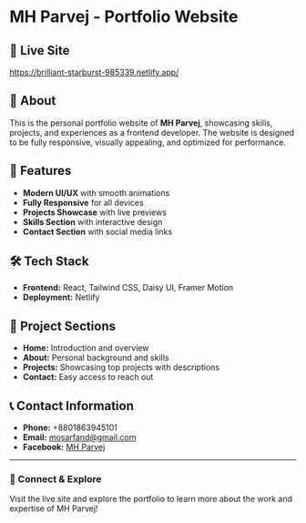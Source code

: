 # MH Parvej - Portfolio Website

## 🚀 Live Site
https://brilliant-starburst-985339.netlify.app/

## 📌 About
This is the personal portfolio website of **MH Parvej**, showcasing skills, projects, and experiences as a frontend developer. The website is designed to be fully responsive, visually appealing, and optimized for performance.

## 🎨 Features
- **Modern UI/UX** with smooth animations
- **Fully Responsive** for all devices
- **Projects Showcase** with live previews
- **Skills Section** with interactive design
- **Contact Section** with social media links

## 🛠️ Tech Stack
- **Frontend:** React, Tailwind CSS, Daisy UI, Framer Motion
- **Deployment:** Netlify

## 📂 Project Sections
- **Home:** Introduction and overview
- **About:** Personal background and skills
- **Projects:** Showcasing top projects with descriptions
- **Contact:** Easy access to reach out

## 📞 Contact Information
- **Phone:** +8801863945101
- **Email:** mosarfand@gmail.com
- **Facebook:** [MH Parvej](https://www.facebook.com/mhparvej.khan.5)

---

### 🔗 Connect & Explore
Visit the live site and explore the portfolio to learn more about the work and expertise of MH Parvej!

